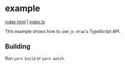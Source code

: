 # example

[index.html](./index.html) | [index.ts](./index.ts)

This example shows how to use `js-draw`'s TypeScript API.

## Building

Run `yarn build` or `yarn watch`.
